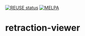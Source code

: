 [![REUSE status](https://api.reuse.software/badge/git.sr.ht/~swflint/retraction-viewer)](https://api.reuse.software/info/git.sr.ht/~swflint/retraction-viewer)
[![MELPA](https://melpa.org/packages/retraction-viewer-badge.svg)](https://melpa.org/#/retraction-viewer)

# retraction-viewer


